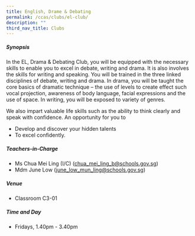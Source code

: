 ```yaml
---
title: English, Drame & Debating
permalink: /ccas/clubs/el-club/
description: ""
third_nav_title: Clubs
---
```




##### **Synopsis**
In the EL, Drama & Debating Club, you will be equipped with the necessary skills to enable you to excel in debate, writing and drama. It is also involves the skills for writing and speaking. 
You will be trained in the three linked disciplines of debate, writing and drama. In drama, you will be taught the core basics of dramatic technique – the use of levels to create effect such vocal projection, awareness of body language, facial expressions and the use of space. In writing, you will be exposed to variety of genres.

We also impart valuable life skills such as the ability to think clearly and speak with confidence. An opportunity for you to

* Develop and discover your hidden talents
* To excel confidently.

##### **Teachers-in-Charge**  
* Ms Chua Mei Ling (I/C) (chua_mei_ling_b@schools.gov.sg)
* Mdm June Low (june_low_mun_ling@schools.gov.sg)

##### **Venue**
* Classroom C3-01

##### **Time and Day**
* Fridays, 1.40pm - 3.40pm